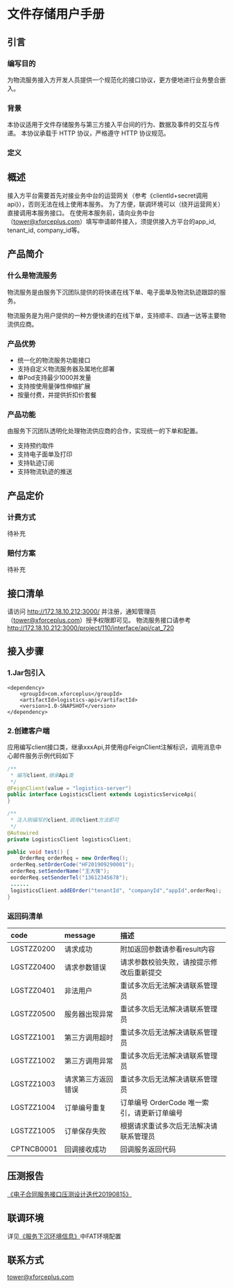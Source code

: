 # 文件存储用户手册

## 引言

### 编写目的

为物流服务接入方开发人员提供一个规范化的接口协议，更方便地进行业务整合嵌入。

### 背景

本协议适用于文件存储服务与第三方接入平台间的行为、数据及事件的交互与传递。 本协议承载于 HTTP 协议，严格遵守 HTTP 协议规范。
### 定义

## 概述

接入方平台需要首先对接业务中台的运营网关（参考《clientId+secret调用api》），否则无法在线上使用本服务。
为了方便，联调环境可以（绕开运营网关）直接调用本服务接口。
在使用本服务前，请向业务中台（tower@xforceplus.com）填写申请邮件接入，须提供接入方平台的app_id, tenant_id, company_id等。

## 产品简介 

### 什么是物流服务

物流服务是由服务下沉团队提供的将快递在线下单、电子面单及物流轨迹跟踪的服务。

物流服务是为用户提供的一种方便快递的在线下单，支持顺丰、四通一达等主要物流供应商。

### 产品优势

+ 统一化的物流服务功能接口
+ 支持自定义物流服务器及属地化部署
+ 单Pod支持最少1000并发量
+ 支持按使用量弹性伸缩扩展
+ 按量付费，并提供折扣价套餐

### 产品功能

由服务下沉团队透明化处理物流供应商的合作，实现统一的下单和配置。

+ 支持预约取件
+ 支持电子面单及打印
+ 支持轨迹订阅
+ 支持物流轨迹的推送

## 产品定价

### 计费方式

待补充

### 赔付方案

待补充

## 接口清单

请访问 http://172.18.10.212:3000/ 并注册，通知管理员（tower@xforceplus.com）授予权限即可见。
物流服务接口请参考 http://172.18.10.212:3000/project/110/interface/api/cat_720

## 接入步骤
### 1.Jar包引入
<!--DOCUSAURUS_CODE_TABS-->
<!--pom-->
```pom
<dependency>
    <groupId>com.xforceplus</groupId>
    <artifactId>logistics-api</artifactId>
    <version>1.0-SNAPSHOT</version>
</dependency>
```
<!--END_DOCUSAURUS_CODE_TABS-->

### 2.创建客户端
应用编写client接口类，继承xxxApi,并使用@FeignClient注解标识，调用消息中心邮件服务示例代码如下
<!--DOCUSAURUS_CODE_TABS-->
<!--java-->
```java
/**
 * 编写client,继承Api类
 */
@FeignClient(value = "logistics-server")
public interface LogisticsClient extends LogisticsServiceApi{
}

/**
 * 注入刚编写的client,调用client方法即可
 */
@Autowired
private LogisticsClient logisticsClient;

public void test() {
    OrderReq orderReq = new OrderReq();
 orderReq.setOrderCode("HF201909290001");
 orderReq.setSenderName("王大强");
 eorderReq.setSenderTel("13612345678");
 ......
 logisticsClient.addEOrder("tenantId", "companyId","appId",orderReq);
}
```
<!--END_DOCUSAURUS_CODE_TABS-->

### 返回码清单
|  code  | message | 描述 | 
|  :----  | :----  |:----|
|LGSTZZ0200| 请求成功 | 附加返回参数请参看result内容 |
| LGSTZZ0400 | 请求参数错误 | 请求参数校验失败，请按提示修改后重新提交 |
| LGSTZZ0401 | 非法用户 | 重试多次后无法解决请联系管理员 |
| LGSTZZ0500 | 服务器出现异常 | 重试多次后无法解决请联系管理员 |
| LGSTZZ1001 | 第三方调用超时 | 重试多次后无法解决请联系管理员 |
| LGSTZZ1002 | 第三方调用异常 | 重试多次后无法解决请联系管理员 |
| LGSTZZ1003 | 请求第三方返回错误 | 重试多次后无法解决请联系管理员 |
| LGSTZZ1004 | 订单编号重复 | 订单编号 OrderCode 唯一索引，请更新订单编号 |
| LGSTZZ1005 | 订单保存失败 | 根据请求重试多次后无法解决请联系管理员 |
| CPTNCB0001 | 回调接收成功 | 回调服务返回代码 |

## 压测报告

[《电子合同服务接口压测设计迭代20190815》](assets/message-email-test-report.pdf)

## 联调环境

详见[《服务下沉环境信息》](https://wiki.xforceplus.com/pages/viewpage.action?pageId=30025683)中FAT环境配置

## 联系方式
tower@xforceplus.com